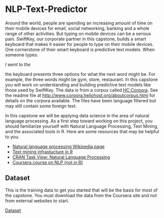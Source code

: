 # NLP-Text-Predictor

Around the world, people are spending an increasing amount of time on their mobile devices for email, social networking, banking and a whole range of other activities. But typing on mobile devices can be a serious pain. SwiftKey, our corporate partner in this capstone, builds a smart keyboard that makes it easier for people to type on their mobile devices. One cornerstone of their smart keyboard is predictive text models. When someone types:

*I went to the*

the keyboard presents three options for what the next word might be. For example, the three words might be gym, store, restaurant. In this capstone you will work on understanding and building predictive text models like those used by SwiftKey.
The data is from a corpus called [HC Corpora](www.corpora.heliohost.org). See the readme file at http://www.corpora.heliohost.org/aboutcorpus.html for details on the corpora available. The files have been language filtered but may still contain some foreign text.

In this capstone we will be applying data science in the area of natural language processing. As a first step toward working on this project, you should familiarize yourself with Natural Language Processing, Text Mining, and the associated tools in R. Here are some resources that may be helpful to you.

 - [Natural language processing Wikipedia page](https://en.wikipedia.org/wiki/Natural_language_processing)
 - [Text mining infrastucture in R](http://www.jstatsoft.org/v25/i05/)
 - [CRAN Task View: Natural Language Processing](http://cran.r-project.org/web/views/NaturalLanguageProcessing.html)
 - [Coursera course on NLP (not in R)](https://www.coursera.org/course/nlp)

## Dataset

This is the training data to get you started that will be the basis for most of the capstone. You must download the data from the Coursera site and not from external websites to start.

[Dataset](https://d396qusza40orc.cloudfront.net/dsscapstone/dataset/Coursera-SwiftKey.zip)
